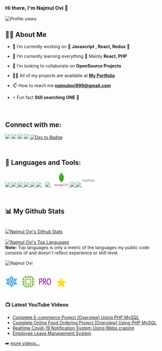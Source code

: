 ### Hi there, I'm Najmul Ovi 👋


![Profile views](https://gpvc.arturio.dev/mdnajmul)  

## 🙋‍♂️ About Me

- 🔭 I’m currently working on 🤖 **Javascript , React, Redux** 🤖 

- 🌱 I’m currently learning everything 🤣 Mainly **React, PHP**

- 👯 I’m looking to collaborate on **OpenSource Projects**

- 👨‍💻 All of my projects are available at **[My Portfolio](najmul-ovi-portfolio.netlify.app)**

- 📫 How to reach me **najmulovi999@gmail.com**

- ⚡ Fun fact **Still searching ONE 🤣**

<br/>

## Connect with me:
<p align="left">

<a href = "https://www.linkedin.com/in/mdnajmulovi/"><img src="https://img.icons8.com/fluent/48/000000/linkedin.png"/></a>
<a href = "https://www.youtube.com/channel/UC6qtaTCqZi62M0Qeg0N7Iag/videos"><img src="https://img.icons8.com/fluent/48/000000/youtube.png"/></a>
<a href = "https://www.instagram.com/ovi104/?hl=en"><img src="https://img.icons8.com/fluent/48/000000/instagram-new.png"/></a>
<a href = "https://www.facebook.com/nazmul.ovi.5/"><img src="https://img.icons8.com/fluent/48/000000/facebook-new.png"/></a>
    <a href="https://dev.to/iftakher_hossen">
      <img src="https://img.shields.io/badge/dev.to-0A0A0A?style=for-the-badge&logo=dev.to&logoColor=white" alt="Dev.to Badge" />
    </a>


<br />

## 🚀 Languages and Tools:

<p align="left"> 
    <!-- <a href="https://www.java.com" target="_blank"> <img src="https://img.icons8.com/color/48/000000/java-coffee-cup-logo.png"/> </a> -->
    <a href="https://reactjs.org/" target="_blank"> <img src="https://img.icons8.com/color/48/000000/react-native.png"/> </a>
    <!-- <a href="https://spring.io/projects/spring-boot" target="_blank"> <img src="https://img.icons8.com/color/48/000000/spring-logo.png"/> </a>  -->
    <a href="https://developer.mozilla.org/en-US/docs/Web/JavaScript" target="_blank"> <img src="https://img.icons8.com/color/48/000000/javascript.png"/> </a> 
    <a href="https://www.w3.org/html/" target="_blank"> <img src="https://img.icons8.com/color/48/000000/html-5.png"/> </a> 
    <a href="https://www.w3schools.com/css/" target="_blank"> <img src="https://img.icons8.com/color/48/000000/css3.png"/> </a> 
    <a href="https://getbootstrap.com" target="_blank"> <img src="https://img.icons8.com/color/48/000000/bootstrap.png"/> </a> 
    <!-- <a href="https://www.python.org" target="_blank"> <img src="https://img.icons8.com/color/48/000000/python.png"/> </a>  -->
    <a style="padding-right:8px;" href="https://nodejs.org" target="_blank"> <img src="https://img.icons8.com/color/48/000000/nodejs.png"/> </a> 
    <a style="padding-right:8px;" href="https://www.mysql.com/" target="_blank"> <img src="https://img.icons8.com/fluent/50/000000/mysql-logo.png"/> </a>
    <a href="https://www.mongodb.com/" target="_blank"> <img src="https://raw.githubusercontent.com/devicons/devicon/master/icons/mongodb/mongodb-original-wordmark.svg" alt="mongodb" width="48" height="48"/> </a> 
    <a href="https://firebase.google.com/" target="_blank"> <img src="https://img.icons8.com/color/48/000000/firebase.png"/> </a> 
    <!-- <a href="https://postman.com" target="_blank"> <img src="https://www.vectorlogo.zone/logos/getpostman/getpostman-icon.svg" alt="postman" width="45" height="45"/> </a>    -->
    <!-- <a href="https://git-scm.com/" target="_blank"> <img src="https://img.icons8.com/color/48/000000/git.png"/> </a>  -->
    <!-- <a href="https://www.jenkins.io" target="_blank"> <img src="https://www.vectorlogo.zone/logos/jenkins/jenkins-icon.svg" alt="jenkins" width="48" height="48"/> </a>  -->
    <a href="https://redux.js.org" target="_blank"> <img src="https://img.icons8.com/color/48/000000/redux.png"/> </a>
    <a href="https://expressjs.com" target="_blank"> <img src="https://raw.githubusercontent.com/devicons/devicon/master/icons/express/express-original-wordmark.svg" alt="express" width="40" height="40"/> </a>
</p>

<!-- [![React Badge](https://img.shields.io/badge/-React-61DBFB?style=for-the-badge&labelColor=black&logo=react&logoColor=61DBFB)](#)  [![Javascript Badge](https://img.shields.io/badge/-Javascript-F0DB4F?style=for-the-badge&labelColor=black&logo=javascript&logoColor=F0DB4F)](#) [![Typescript Badge](https://img.shields.io/badge/-Typescript-007acc?style=for-the-badge&labelColor=black&logo=typescript&logoColor=007acc)](#) [![Nodejs Badge](https://img.shields.io/badge/-Nodejs-3C873A?style=for-the-badge&labelColor=black&logo=node.js&logoColor=3C873A)](#) [![GraphQL Badge](https://img.shields.io/badge/-GraphQl-e535ab?style=for-the-badge&labelColor=black&logo=node.js&logoColor=e535ab)](#) -->
<br/>

## 📊 My Github Stats

  <br/>
    <a  href="https://github.com/mdnajmul/github-readme-stats"><img align="center" alt="Najmul Ovi's Github Stats" src="https://github-readme-stats.vercel.app/api?username=mdnajmul&show_icons=true&count_private=true&theme=react&hide_border=true&bg_color=0D1117" /></a><br/><br/>
  <a href="https://github.com/mdnajmul/github-readme-stats"><img alt="Najmul Ovi's Top Languages" src="https://github-readme-stats.vercel.app/api/top-langs/?username=mdnajmul&langs_count=8&count_private=true&layout=compact&theme=react&hide_border=true&bg_color=0D1117" /></a>
  <br/>
  <b>Note:</b> Top languages is only a metric of the languages my public code consists of and doesn't reflect experience or skill level.
  </p>

<p><img align="center" src="https://github-readme-streak-stats.herokuapp.com/?user=mdnajmul&show_icons=true&count_private=true&theme=react&hide_border=true&bg_color=0D1117" alt="Najmul Ovi" /></p>
  <br/>
  <a href='https://archiveprogram.github.com/'><img src='https://raw.githubusercontent.com/acervenky/animated-github-badges/master/assets/acbadge.gif' width='40' height='40'></a> <a href='https://docs.github.com/en/developers'><img src='https://raw.githubusercontent.com/acervenky/animated-github-badges/master/assets/devbadge.gif' width='40' height='40'></a> <a href='https://github.com/pricing'><img src='https://raw.githubusercontent.com/acervenky/animated-github-badges/master/assets/pro.gif' width='40' height='40'></a> <a href='https://stars.github.com/'><img src='https://raw.githubusercontent.com/acervenky/animated-github-badges/master/assets/starbadge.gif' width='35' height='35'></a> 
  


<br/>
<br/>

### 📺 Latest YouTube Videos


- [Complete E-commerce Project (Overview) Using PHP MySQL](https://www.youtube.com/watch?v=czmtFJy2L9c&t=22s)
- [Complete Online Food Ordering Project (Overview) Using PHP MySQL](https://www.youtube.com/watch?v=mBZhtPUwWKs&t=17s)
- [Realtime Covid-19 Notification System Using Webs craping](https://www.youtube.com/watch?v=oDr4_jfEb6k)
- [Employee Leave Management System](https://www.youtube.com/watch?v=S37vdqq3er4&t=47s)


➡️ [more videos...](https://www.youtube.com/channel/UC6qtaTCqZi62M0Qeg0N7Iag/videos)



[youtube]: https://youtube.com/channel/UC6qtaTCqZi62M0Qeg0N7Iag/videos
[linkedin]: https://linkedin.com/in/najmul-ovi-060a1a1a1/
[facebook]: https://www.facebook.com/nazmul.ovi.5

